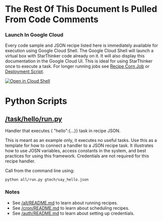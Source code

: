 # The Rest Of This Document Is Pulled From Code Comments

### Launch In Google Cloud

Every code sample and JSON recipe listed here is immediately available for execution using Google Cloud Shell.  The Google Cloud Shell will launch a virtual box with StarThinker code already on it.  It will also display this documentation in the Google Cloud UI.  This is ideal for using StarThinker once to execute a task.  For longer running jobs see [Recipe Corn Job](/cron/README.md) or [Deployment Script](/deploy/README.md).

[![Open in Cloud Shell](http://gstatic.com/cloudssh/images/open-btn.svg)](https://console.cloud.google.com/cloudshell/editor?cloudshell_git_repo=https%3A%2F%2Fgithub.com%2Fgoogle%2Fstarthinker&cloudshell_print=LAUNCH_RECIPE.txt&cloudshell_tutorial=task%2Fhello%2FREADME.md)


# Python Scripts


## [/task/hello/run.py](/task/hello/run.py)

Handler that executes { "hello":{...}} task in recipe JSON.

This is meant as an example only, it executes no useful tasks. Use this as 
a template for how to connect a handler to a JSON recipe task.  It 
illustrates how to use JOSN variables, access constants in the system, and 
best practices for using this framework.  Credentials are not required for 
this recipe handler.

Call from the command line using:

`python all/run.py gtech/say_hello.json`

### Notes

- See [/all/README.md](/all/README.md) to learn about running recipes.
- See [/cron/README.md](/cron/README.md) to learn about scheduling recipes.
- See [/auth/README.md](/auth/README.md) to learn about setting up credentials.


